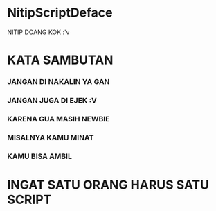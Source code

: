 # NitipScriptDeface
NITIP DOANG KOK :'v
# KATA SAMBUTAN
### JANGAN DI NAKALIN YA GAN
### JANGAN JUGA DI EJEK :V
### KARENA GUA MASIH NEWBIE
### MISALNYA KAMU MINAT
### KAMU BISA AMBIL
# INGAT SATU ORANG HARUS SATU SCRIPT
